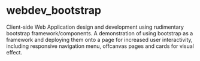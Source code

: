 # webdev_bootstrap
Client-side Web Application design and development using rudimentary bootstrap framework/components. A demonstration of using bootstrap as a framework and deploying them onto a page for increased user interactivity, including responsive navigation menu, offcanvas pages and cards for visual effect.
